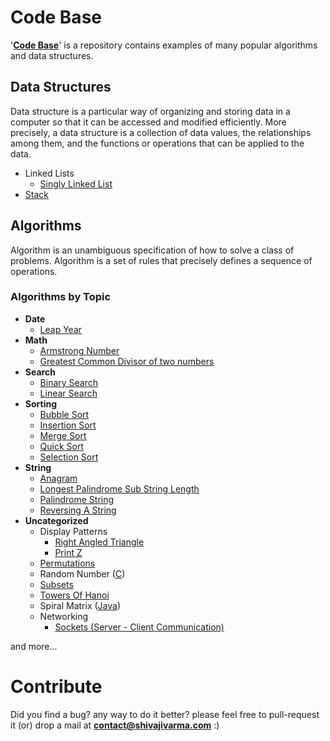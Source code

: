 Code Base
===========

'__[Code Base](http://shivajivarma.com/project/code-base/)__' is a repository contains examples of many popular algorithms and data structures. 

## Data Structures

Data structure is a particular way of organizing and storing data in a computer so that it can be accessed and modified efficiently. More precisely, a data structure is a collection of data values, the relationships among them, and the functions or operations that can be applied to the data.

* Linked Lists
    * [Singly Linked List](http://shivajivarma.com/project/code-base/2018/05/27/singly-linked-list)
* [Stack](http://shivajivarma.com/project/code-base/2018/06/01/stack/)

## Algorithms

Algorithm is an unambiguous specification of how to solve a class of problems. Algorithm is a set of rules that precisely defines a sequence of operations.

### Algorithms by Topic

* **Date**
    * [Leap Year](http://shivajivarma.com/project/code-base/2017/07/08/leap-year/)
* **Math**
    * [Armstrong Number](http://shivajivarma.com/project/code-base/2014/12/28/armstrong-number/)
    * [Greatest Common Divisor of two numbers](http://shivajivarma.com/project/code-base/2015/01/03/greatest-common-divisor/)
* **Search**
    * [Binary Search](http://shivajivarma.com/project/code-base/2015/01/05/binary-search/)
    * [Linear Search](http://shivajivarma.com/project/code-base/2015/01/05/linear-search/)
* **Sorting**
    * [Bubble Sort](http://shivajivarma.com/project/code-base/2014/12/28/bubble-sort/)
    * [Insertion Sort](http://shivajivarma.com/project/code-base/2014/12/28/insertion-sort/)
    * [Merge Sort](http://shivajivarma.com/project/code-base/2015/01/02/merge-sort/)
    * [Quick Sort](http://shivajivarma.com/project/code-base/2015/01/02/quick-sort/)
    * [Selection Sort](http://shivajivarma.com/project/code-base/2015/01/02/selection-sort/)
* **String**
	* [Anagram](http://shivajivarma.com/project/code-base/2014/12/28/anagram/)
    * [Longest Palindrome Sub String Length](http://shivajivarma.com/project/code-base/2014/12/30/longest-palindrome-substring-length/)
    * [Palindrome String](http://shivajivarma.com/project/code-base/2018/05/27/palindrome)
    * [Reversing A String](http://shivajivarma.com/project/code-base/2018/05/27/reversing-a-string)
* **Uncategorized**
	* Display Patterns
		* [Right Angled Triangle](http://shivajivarma.com/project/code-base/2017/10/23/display-patterns)
		* [Print Z](http://shivajivarma.com/project/code-base/2017/10/23/display-patterns)
	* [Permutations](http://shivajivarma.com/project/code-base/2017/10/22/permutations/)
	* Random Number ([C](https://github.com/shivajivarma/codebase-c/blob/master/src/random-number/random-number.c))
	* [Subsets](https://shivajivarma.com/project/code-base/2018/05/10/subsets/)
	* [Towers Of Hanoi](http://shivajivarma.com/project/code-base/2017/10/23/towers-of-hanoi/)
	* Spiral Matrix ([Java](https://github.com/shivajivarma/codebase-java/blob/master/src/main/java/com/shivajivarma/codebase/spiral_matrix/SpiralMatrix.java))
	* Networking
		* [Sockets (Server - Client Communication)](http://shivajivarma.com/project/code-base/2017/10/23/sockets-server-client-communication/)

and more...

Contribute
==========
Did you find a bug? any way to do it better? please feel free to pull-request it (or) drop a mail at **contact@shivajivarma.com** :)
